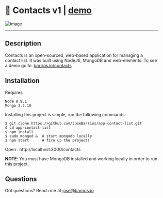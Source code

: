 # :blue_book: Contacts v1 | [demo](barrios.io/contacts)

![image](https://cdn.filestackcontent.com/fVsKX5xcSqqYr8VUZtbb)


----




## Description
Contacts is an open-sourced, web-based application for managing a contact list. It was built using NodeJS, MongoDB and web-elements. To see a demo go to: [barrios.io/contacts ](barrios.io/contacts)

## Installation

Requires
```console
Node 8.9.1
Mongo 3.2.10
```

Installing this project is simple, run the following commands:

```console
$ git clone https://github.com/JoseBarrios/app-contact-list.git
$ cd app-contact-list
$ npm install
$ sudo mongod &  # start mongodb locally
$ npm start      # fire up the project!
```

Open : http://localhost:3000/contacts

**NOTE**: You must have MongoDB installed and working locally in order to run this project.

## Questions

Got questions? Reach me at jose@barrios.io
